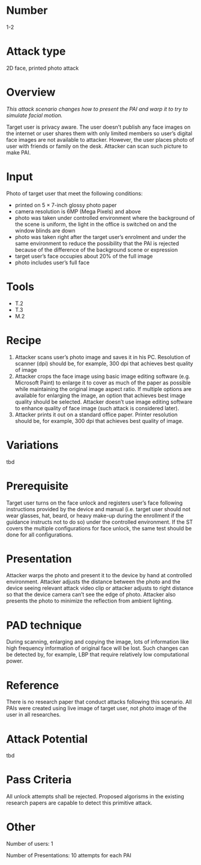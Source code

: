 Number
=======
1-2

Attack type
===========
2D face, printed photo attack

Overview
========
_This attack scenario changes how to present the PAI and warp it to try to simulate facial motion._

Target user is privacy aware. The user doesn’t publish any face images on the internet or user shares them with only limited members so user’s digital face images are not available to attacker. However, the user places photo of user with friends or family on the desk. Attacker can scan such picture to make PAI.

Input
======
Photo of target user that meet the following conditions:
- printed on 5 × 7-inch glossy photo paper
- camera resolution is 6MP (Mega Pixels) and above
- photo was taken under controlled environment where the background of the scene is uniform, the light in the office is switched on and the window blinds are down
- photo was taken right after the target user’s enrolment and under the same environment to reduce the possibility that the PAI is rejected because of the difference of the background scene or expression
- target user’s face occupies about 20% of the full image
- photo includes user’s full face

Tools
=====
- T.2
- T.3
- M.2


Recipe
======
1) Attacker scans user’s photo image and saves it in his PC. Resolution of scanner (dpi) should be, for example, 300 dpi that achieves best quality of image
2) Attacker crops the face image using basic image editing software (e.g. Microsoft Paint) to enlarge it to cover as much of the paper as possible while maintaining the original image aspect ratio. If multiple options are available for enlarging the image, an option that achieves best image quality should be selected. Attacker doesn’t use image editing software to enhance quality of face image (such attack is considered later).
3) Attacker prints it out on a standard office paper. Printer resolution should be, for example, 300 dpi that achieves best quality of image.

Variations
==========
tbd

Prerequisite
============
Target user turns on the face unlock and registers user’s face following instructions provided by the device and manual (i.e. target user should not wear glasses, hat, beard, or heavy make-up during the enrollment if the guidance instructs not to do so) under the controlled environment.
If the ST covers the multiple configurations for face unlock, the same test should be done for all configurations.

Presentation
============
Attacker warps the photo and present it to the device by hand at controlled environment. Attacker adjusts the distance between the photo and the device seeing relevant attack video clip or attacker adjusts to right distance so that the device camera can’t see the edge of photo. Attacker also presents the photo to minimize the reflection from ambient lighting.

PAD technique
=============
During scanning, enlarging and copying the image, lots of information like high frequency information of original face will be lost. Such changes can be detected by, for example, LBP that require relatively low computational power.

Reference
=========
There is no research paper that conduct attacks following this scenario. All PAIs were created using live image of target user, not photo image of the user in all researches.

Attack Potential
================
tbd

Pass Criteria
=============
All unlock attempts shall be rejected. Proposed algorisms in the existing research papers are capable to detect this primitive attack.

Other
=====
Number of users: 1

Number of Presentations: 10 attempts for each PAI

